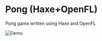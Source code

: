 # Pong (Haxe+OpenFL)
Pong game written using Haxe and OpenFL


![Demo](https://cloud.githubusercontent.com/assets/10441153/21614707/8f7f48bc-d1eb-11e6-8e6d-3466d2a79508.gif)
